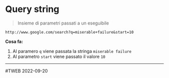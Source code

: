 # Query string
> Insieme di parametri passati a un eseguibile

```url
http://www.google.com/search?q=miserable+failure&start=10
```

**Cosa fa:**
1. Al paramero `q` viene passata la stringa `miserable failure`
2. Al parametro `start` viene passato il valore `10`

---
#TWEB 2022-09-20